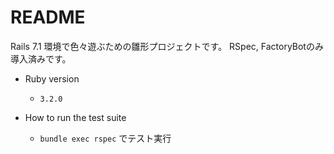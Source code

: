 # README

Rails 7.1 環境で色々遊ぶための雛形プロジェクトです。
RSpec, FactoryBotのみ導入済みです。

-  Ruby version
    - `3.2.0`

- How to run the test suite
    - `bundle exec rspec` でテスト実行
